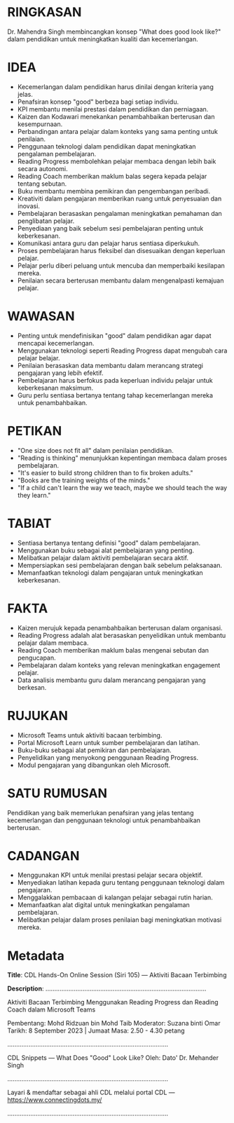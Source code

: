 # RINGKASAN
Dr. Mahendra Singh membincangkan konsep "What does good look like?" dalam pendidikan untuk meningkatkan kualiti dan kecemerlangan.

# IDEA
- Kecemerlangan dalam pendidikan harus dinilai dengan kriteria yang jelas.
- Penafsiran konsep "good" berbeza bagi setiap individu.
- KPI membantu menilai prestasi dalam pendidikan dan perniagaan.
- Kaizen dan Kodawari menekankan penambahbaikan berterusan dan kesempurnaan.
- Perbandingan antara pelajar dalam konteks yang sama penting untuk penilaian.
- Penggunaan teknologi dalam pendidikan dapat meningkatkan pengalaman pembelajaran.
- Reading Progress membolehkan pelajar membaca dengan lebih baik secara autonomi.
- Reading Coach memberikan maklum balas segera kepada pelajar tentang sebutan.
- Buku membantu membina pemikiran dan pengembangan peribadi.
- Kreativiti dalam pengajaran memberikan ruang untuk penyesuaian dan inovasi.
- Pembelajaran berasaskan pengalaman meningkatkan pemahaman dan penglibatan pelajar.
- Penyediaan yang baik sebelum sesi pembelajaran penting untuk keberkesanan.
- Komunikasi antara guru dan pelajar harus sentiasa diperkukuh.
- Proses pembelajaran harus fleksibel dan disesuaikan dengan keperluan pelajar.
- Pelajar perlu diberi peluang untuk mencuba dan memperbaiki kesilapan mereka.
- Penilaian secara berterusan membantu dalam mengenalpasti kemajuan pelajar.

# WAWASAN
- Penting untuk mendefinisikan "good" dalam pendidikan agar dapat mencapai kecemerlangan.
- Menggunakan teknologi seperti Reading Progress dapat mengubah cara pelajar belajar.
- Penilaian berasaskan data membantu dalam merancang strategi pengajaran yang lebih efektif.
- Pembelajaran harus berfokus pada keperluan individu pelajar untuk keberkesanan maksimum.
- Guru perlu sentiasa bertanya tentang tahap kecemerlangan mereka untuk penambahbaikan.
  
# PETIKAN
- "One size does not fit all" dalam penilaian pendidikan.
- "Reading is thinking" menunjukkan kepentingan membaca dalam proses pembelajaran.
- "It's easier to build strong children than to fix broken adults."
- "Books are the training weights of the minds."
- "If a child can't learn the way we teach, maybe we should teach the way they learn."
  
# TABIAT
- Sentiasa bertanya tentang definisi "good" dalam pembelajaran.
- Menggunakan buku sebagai alat pembelajaran yang penting.
- Melibatkan pelajar dalam aktiviti pembelajaran secara aktif.
- Mempersiapkan sesi pembelajaran dengan baik sebelum pelaksanaan.
- Memanfaatkan teknologi dalam pengajaran untuk meningkatkan keberkesanan.

# FAKTA
- Kaizen merujuk kepada penambahbaikan berterusan dalam organisasi.
- Reading Progress adalah alat berasaskan penyelidikan untuk membantu pelajar dalam membaca.
- Reading Coach memberikan maklum balas mengenai sebutan dan pengucapan.
- Pembelajaran dalam konteks yang relevan meningkatkan engagement pelajar.
- Data analisis membantu guru dalam merancang pengajaran yang berkesan.

# RUJUKAN
- Microsoft Teams untuk aktiviti bacaan terbimbing.
- Portal Microsoft Learn untuk sumber pembelajaran dan latihan.
- Buku-buku sebagai alat pemikiran dan pembelajaran.
- Penyelidikan yang menyokong penggunaan Reading Progress.
- Modul pengajaran yang dibangunkan oleh Microsoft.

# SATU RUMUSAN
Pendidikan yang baik memerlukan penafsiran yang jelas tentang kecemerlangan dan penggunaan teknologi untuk penambahbaikan berterusan.

# CADANGAN
- Menggunakan KPI untuk menilai prestasi pelajar secara objektif.
- Menyediakan latihan kepada guru tentang penggunaan teknologi dalam pengajaran.
- Menggalakkan pembacaan di kalangan pelajar sebagai rutin harian.
- Memanfaatkan alat digital untuk meningkatkan pengalaman pembelajaran.
- Melibatkan pelajar dalam proses penilaian bagi meningkatkan motivasi mereka.

# Metadata
**Title**: CDL Hands-On Online Session (Siri 105) — Aktiviti Bacaan Terbimbing

**Description**: ...........................................................................................

Aktiviti Bacaan Terbimbing Menggunakan Reading Progress dan Reading Coach dalam Microsoft Teams

Pembentang: Mohd Ridzuan bin Mohd Taib 
Moderator: Suzana binti Omar 
Tarikh: 8 September 2023   |   Jumaat
Masa: 2.50  - 4.30 petang

...........................................................................................

CDL Snippets — What Does "Good" Look Like?
Oleh: Dato' Dr. Mehander Singh

...........................................................................................

Layari & mendaftar sebagai ahli CDL melalui portal CDL — https://www.connectingdots.my/

...........................................................................................